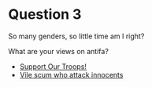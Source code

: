 # Question 3

So many genders, so little time am I right?

What are your views on antifa?

- [Support Our Troops!](/q4.md)
- [Vile scum who attack innocents](/sorry.md)
